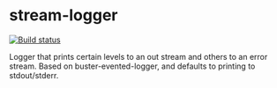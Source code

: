 # stream-logger

[![Build status](https://secure.travis-ci.org/busterjs/stream-logger.png?branch=master)](http://travis-ci.org/busterjs/stream-logger)

Logger that prints certain levels to an out stream and others to an
error stream. Based on buster-evented-logger, and defaults to printing
to stdout/stderr.
